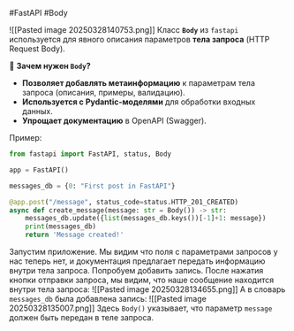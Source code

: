 #FastAPI #Body

![[Pasted image 20250328140753.png]]
Класс **`Body`** из `fastapi` используется для явного описания параметров **тела запроса** (HTTP Request Body).

📌 **Зачем нужен `Body`?**
- **Позволяет добавлять метаинформацию** к параметрам тела запроса (описания, примеры, валидацию).
- **Используется с Pydantic-моделями** для обработки входных данных.
- **Упрощает документацию** в OpenAPI (Swagger).

Пример:
```python
from fastapi import FastAPI, status, Body

app = FastAPI()

messages_db = {0: "First post in FastAPI"}

@app.post("/message", status_code=status.HTTP_201_CREATED)  
async def create_message(message: str = Body()) -> str:  
    messages_db.update({list(messages_db.keys())[-1]+1: message})  
    print(messages_db)  
    return 'Message created!'
```
Запустим приложение. Мы видим что поля с параметрами запросов у нас теперь нет, и документация предлагает передать информацию внутри тела запроса. Попробуем добавить запись. После нажатия кнопки отправки запроса, мы видим, что наше сообщение находится внутри тела запроса:
![[Pasted image 20250328134655.png]]
А в словарь `messages_db` была добавлена запись: 
![[Pasted image 20250328135007.png]]
Здесь `Body()` указывает, что параметр `message` должен быть передан в теле запроса.